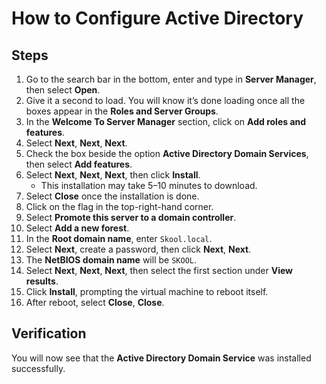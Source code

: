 # How to Configure Active Directory

## Steps

1. Go to the search bar in the bottom, enter and type in **Server Manager**, then select **Open**.  
2. Give it a second to load. You will know it’s done loading once all the boxes appear in the **Roles and Server Groups**.  
3. In the **Welcome To Server Manager** section, click on **Add roles and features**.  
4. Select **Next**, **Next**, **Next**.  
5. Check the box beside the option **Active Directory Domain Services**, then select **Add features**.  
6. Select **Next**, **Next**, **Next**, then click **Install**.  
   - This installation may take 5–10 minutes to download.  
7. Select **Close** once the installation is done.  
8. Click on the flag in the top-right-hand corner.  
9. Select **Promote this server to a domain controller**.  
10. Select **Add a new forest**.  
11. In the **Root domain name**, enter `Skool.local`.  
12. Select **Next**, create a password, then click **Next**, **Next**.  
13. The **NetBIOS domain name** will be `SKOOL`.  
14. Select **Next**, **Next**, **Next**, then select the first section under **View results**.  
15. Click **Install**, prompting the virtual machine to reboot itself.  
16. After reboot, select **Close**, **Close**.  

## Verification

You will now see that the **Active Directory Domain Service** was installed successfully.
